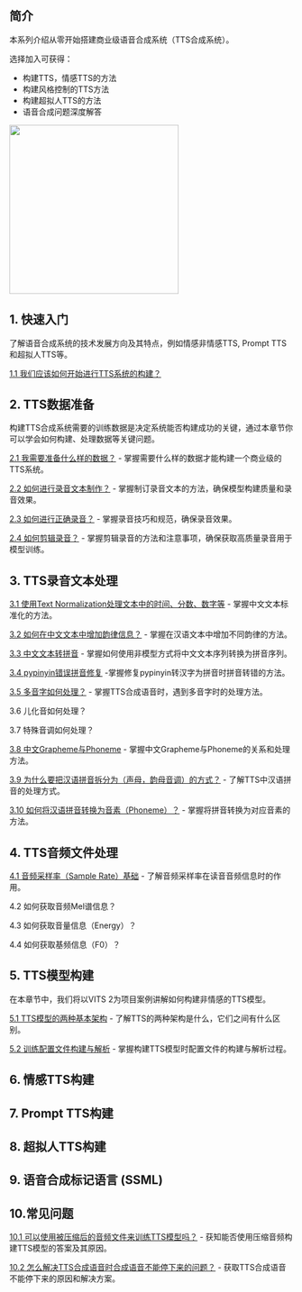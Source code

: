 ## 简介

本系列介绍从零开始搭建商业级语音合成系统（TTS合成系统）。

选择加入可获得：

* 构建TTS，情感TTS的方法
* 构建风格控制的TTS方法
* 构建超拟人TTS的方法
* 语音合成问题深度解答

<img src="https://zlunai.com/wp-content/uploads/2024/12/2024122809312537.png" style="width:300px" />

## 1. 快速入门

了解语音合成系统的技术发展方向及其特点，例如情感非情感TTS, Prompt TTS和超拟人TTS等。

[1.1 我们应该如何开始进行TTS系统的构建？](https://articles.zsxq.com/id_dmk3c1s5aqut.html)

## 2. TTS数据准备

构建TTS合成系统需要的训练数据是决定系统能否构建成功的关键，通过本章节你可以学会如何构建、处理数据等关键问题。

[2.1 我需要准备什么样的数据？](https://articles.zsxq.com/id_887wrb4fdmja.html) - 掌握需要什么样的数据才能构建一个商业级的TTS系统。

[2.2 如何进行录音文本制作？](https://articles.zsxq.com/id_a0ot7xm56mhz.html) - 掌握制订录音文本的方法，确保模型构建质量和录音效果。

[2.3 如何进行正确录音？](https://articles.zsxq.com/id_sirt95pecw78.html) - 掌握录音技巧和规范，确保录音效果。

[2.4 如何剪辑录音？](https://articles.zsxq.com/id_wwdzri0xam1h.html) - 掌握剪辑录音的方法和注意事项，确保获取高质量录音用于模型训练。

## 3. TTS录音文本处理

[3.1 使用Text Normalization处理文本中的时间、分数、数字等](https://articles.zsxq.com/id_ckm3qjukufcr.html) - 掌握中文文本标准化的方法。

[3.2 如何在中文文本中增加韵律信息？](https://articles.zsxq.com/id_bmrwm69f90rc.html) - 掌握在汉语文本中增加不同韵律的方法。

[3.3 中文文本转拼音](https://articles.zsxq.com/id_f4f03z1eks3k.html) - 掌握如何使用非模型方式将中文文本序列转换为拼音序列。

[3.4 pypinyin错误拼音修复](https://articles.zsxq.com/id_juqu40pl8vde.html) -掌握修复pypinyin转汉字为拼音时拼音转错的方法。

[3.5 多音字如何处理？](https://articles.zsxq.com/id_i6spgbgn7owb.html) - 掌握TTS合成语音时，遇到多音字时的处理方法。

3.6 儿化音如何处理？

3.7 特殊音调如何处理？

[3.8 中文Grapheme与Phoneme](https://articles.zsxq.com/id_lig4xd1cmzl8.html) - 掌握中文Grapheme与Phoneme的关系和处理方法。

[3.9 为什么要把汉语拼音拆分为（声母，韵母音调）的方式？](https://articles.zsxq.com/id_bi2xlibfugs5.html) - 了解TTS中汉语拼音的处理方式。

[3.10 如何将汉语拼音转换为音素（Phoneme）？](https://articles.zsxq.com/id_6qixlk4ggguv.html) - 掌握将拼音转换为对应音素的方法。

## 4. TTS音频文件处理

[4.1 音频采样率（Sample Rate）基础](https://articles.zsxq.com/id_b5d1j92663ve.html) - 了解音频采样率在读音音频信息时的作用。

4.2 如何获取音频Mel谱信息？

4.3 如何获取音量信息（Energy）？

4.4 如何获取基频信息（F0）？

## 5. TTS模型构建

在本章节中，我们将以VITS 2为项目案例讲解如何构建非情感的TTS模型。

[5.1 TTS模型的两种基本架构](https://articles.zsxq.com/id_pvx2f6ms3rze.html) - 了解TTS的两种架构是什么，它们之间有什么区别。

[5.2 训练配置文件构建与解析](https://articles.zsxq.com/id_swt2rsmuaiq6.html) - 掌握构建TTS模型时配置文件的构建与解析过程。

## 6. 情感TTS构建
## 7. Prompt TTS构建
## 8. 超拟人TTS构建
## 9. 语音合成标记语言 (SSML)
## 10.常见问题

[10.1 可以使用被压缩后的音频文件来训练TTS模型吗？](https://articles.zsxq.com/id_hpwjic5wf55m.html) - 获知能否使用压缩音频构建TTS模型的答案及其原因。

[10.2 怎么解决TTS合成语音时合成语音不能停下来的问题？](https://articles.zsxq.com/id_zxd16p94gkcl.html) - 获取TTS合成语音不能停下来的原因和解决方案。


